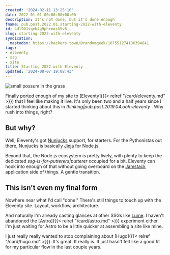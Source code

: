 ```yaml
---
created: '2024-02-11 13:25:10'
date: 2022-01-01 00:00:00+00:00
description: It's not done, but it's done enough
fname: pub.post.2022.01.starting-2022-with-eleventy
id: 4dl901sqvb4g9phrmas55v6
slug: starting-2022-with-eleventy
syndication:
  mastodon: https://hackers.town/@randomgeek/107551274186394841
tags:
- eleventy
- ssg
- site
title: Starting 2022 with Eleventy
updated: '2024-08-07 19:08:43'
---
```


![small possum in the grass](assets/img/2022/cover-2022-01-01.jpg "A baby possum!")

Finally ported enough of my site to [Eleventy]({{< relref "/card/eleventy.md" >}}) that I feel like making it live. It's only been two and a half years since I started thinking about this in *thinking|pub.post.2019.04.ooh-eleventy* . Why rush into things, right?

<!--more-->

## But why?

Well, Eleventy's got [Nunjucks](https://mozilla.github.io/nunjucks/) support, for starters. For the Pythonistas out there, Nunjucks is basically [Jinja](https://jinja2docs.readthedocs.io/en/stable/) for Node.js.

Beyond that, the Node.js ecosystem is pretty lively, with plenty to keep the dedicated *ssg-is-for-putterers|putterer* occupied for a bit. Eleventy can hook into enough of that without going overboard on the [Jamstack](https://jamstack.com) application side of things. A gentle transition.

## This isn't even my final form

Nowhere near what I'd call "done." There's still things to touch up with the Eleventy site. Layout, workflow, architecture.

And naturally I'm already casting glances at other SSGs like [Lume](https://lumeland.github.io). I haven't abandoned the [Astro]({{< relref "/card/astro.md" >}}) experiment either. I'm just waiting for Astro to be a little quicker at assembling a site like mine.

I just really really wanted to stop complaining about [Hugo]({{< relref "/card/hugo.md" >}}). It's great. It really is. It just hasn't felt like a good fit for my particular flow in the last couple years.